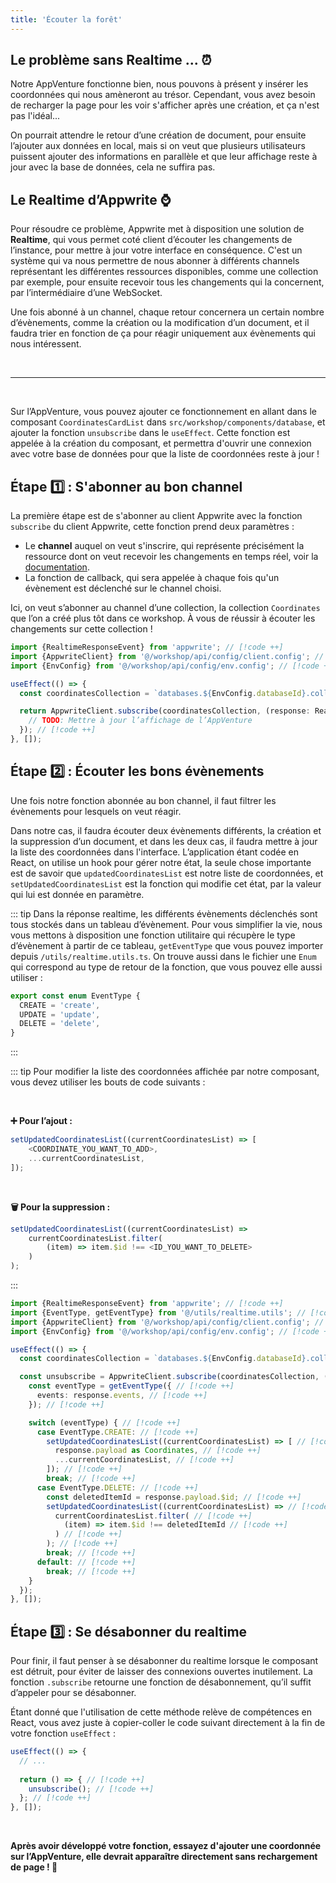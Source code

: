 ```yaml
---
title: 'Écouter la forêt'
---
```


<Documentation link="https://appwrite.io/docs/apis/realtime"></Documentation>

<Hero
title="Écoutons ce que la forêt peut nous offrir 👂🏼"
image="/assets/workshop/database/realtime.jpg"
description="Avant de partir vers de nouvelles contrées, peut-être que nous pouvons prendre le temps, et écouter les
différents bruits et évènements qui se cachent dans cette forêt"
/>

## Le problème sans Realtime ... ⏰

Notre AppVenture fonctionne bien, nous pouvons à présent y insérer les coordonnées qui nous amèneront au trésor.
Cependant, vous avez besoin de recharger la page pour les voir s'afficher après une création, et ça n'est pas l'idéal...

On pourrait attendre le retour d’une création de document, pour ensuite l’ajouter aux données en local, mais si on veut
que plusieurs utilisateurs puissent ajouter des informations en parallèle et que leur affichage reste à jour avec la
base de données, cela ne suffira pas.

## Le Realtime d’Appwrite ⌚

Pour résoudre ce problème, Appwrite met à disposition une solution de **Realtime**, qui vous permet coté client
d’écouter les changements de l’instance, pour mettre à jour votre interface en conséquence. C'est un système qui va nous
permettre de nous abonner à différents channels représentant les différentes ressources disponibles, comme une collection
par exemple, pour ensuite recevoir tous les changements qui la concernent, par l’intermédiaire d’une WebSocket.

Une fois abonné à un channel, chaque retour concernera un certain nombre d’évènements, comme la création ou la
modification d’un document, et il faudra trier en fonction de ça pour réagir uniquement aux évènements qui nous
intéressent.

<br/>

---
<br/>

Sur l’AppVenture, vous pouvez ajouter ce fonctionnement en allant dans le composant `CoordinatesCardList`
dans `src/workshop/components/database`, et ajouter la fonction `unsubscribe` dans le `useEffect`. Cette fonction est
appelée à la création du composant, et permettra d'ouvrir une connexion avec votre base de données pour que la liste de
coordonnées reste à jour !

## Étape 1️⃣ : S'abonner au bon channel

La première étape est de s'abonner au client Appwrite avec la fonction `subscribe` du client Appwrite, cette fonction
prend deux paramètres :

- Le **channel** auquel on veut s'inscrire, qui représente précisément la ressource dont on veut recevoir les
  changements en temps réel, voir la [documentation](https://appwrite.io/docs/apis/realtime#channels).
- La fonction de callback, qui sera appelée à chaque fois qu'un évènement est déclenché sur le channel choisi.

Ici, on veut s’abonner au channel d’une collection, la collection `Coordinates` que l’on a créé plus tôt dans ce
workshop. À vous de réussir à écouter les changements sur cette collection !

<Solution>

```ts
import {RealtimeResponseEvent} from 'appwrite'; // [!code ++]
import {AppwriteClient} from '@/workshop/api/config/client.config'; // [!code ++]
import {EnvConfig} from '@/workshop/api/config/env.config'; // [!code ++]

useEffect(() => {
  const coordinatesCollection = `databases.${EnvConfig.databaseId}.collections.${EnvConfig.coordinatesCollectionId}.documents`; // [!code ++]

  return AppwriteClient.subscribe(coordinatesCollection, (response: RealtimeResponseEvent<Coordinates>) => { // [!code ++]
    // TODO: Mettre à jour l’affichage de l’AppVenture
  }); // [!code ++]
}, []);
```
</Solution>

## Étape 2️⃣ : Écouter les bons évènements

Une fois notre fonction abonnée au bon channel, il faut filtrer les évènements pour lesquels on veut réagir.

Dans notre cas, il faudra écouter deux évènements différents, la création et la suppression d’un document, et dans les
deux cas, il faudra mettre à jour la liste des coordonnées dans l'interface. L’application étant codée en React, on
utilise un hook pour gérer notre état, la seule chose importante est de savoir que `updatedCoordinatesList` est notre
liste de coordonnées, et `setUpdatedCoordinatesList` est la fonction qui modifie cet état, par la valeur qui lui est
donnée en paramètre.

::: tip
Dans la réponse realtime, les différents évènements déclenchés sont tous stockés dans un tableau d’évènement.
Pour vous simplifier la vie, nous vous mettons à disposition une fonction utilitaire qui récupère le type d’évènement à
partir de ce tableau, `getEventType` que vous pouvez importer depuis `/utils/realtime.utils.ts`.
On trouve aussi dans le fichier une `Enum` qui correspond au type de retour de la fonction, que vous pouvez elle aussi
utiliser :

```ts
export const enum EventType {
  CREATE = 'create',
  UPDATE = 'update',
  DELETE = 'delete',
}
```
:::

::: tip
Pour modifier la liste des coordonnées affichée par notre composant, vous devez utiliser les bouts de code suivants :

<br/>

**➕ Pour l’ajout :**

```ts
setUpdatedCoordinatesList((currentCoordinatesList) => [
	<COORDINATE_YOU_WANT_TO_ADD>,
	...currentCoordinatesList,
]);
```

<br/>

**🗑️ Pour la suppression :** 

```ts
setUpdatedCoordinatesList((currentCoordinatesList) =>
	currentCoordinatesList.filter(
		(item) => item.$id !== <ID_YOU_WANT_TO_DELETE>
	)
);
```
:::

<Solution>

```ts
import {RealtimeResponseEvent} from 'appwrite'; // [!code ++]
import {EventType, getEventType} from '@/utils/realtime.utils'; // [!code ++]
import {AppwriteClient} from '@/workshop/api/config/client.config'; // [!code ++]
import {EnvConfig} from '@/workshop/api/config/env.config'; // [!code ++]

useEffect(() => {
  const coordinatesCollection = `databases.${EnvConfig.databaseId}.collections.${EnvConfig.coordinatesCollectionId}.documents`;  // [!code ++]

  const unsubscribe = AppwriteClient.subscribe(coordinatesCollection, (response: RealtimeResponseEvent<Coordinates>) => { // [!code ++]
    const eventType = getEventType({ // [!code ++]
      events: response.events, // [!code ++]
    }); // [!code ++]

    switch (eventType) { // [!code ++]
      case EventType.CREATE: // [!code ++]
        setUpdatedCoordinatesList((currentCoordinatesList) => [ // [!code ++]
          response.payload as Coordinates, // [!code ++]
          ...currentCoordinatesList, // [!code ++]
        ]); // [!code ++]
        break; // [!code ++]
      case EventType.DELETE: // [!code ++]
        const deletedItemId = response.payload.$id; // [!code ++]
        setUpdatedCoordinatesList((currentCoordinatesList) => // [!code ++]
          currentCoordinatesList.filter( // [!code ++]
            (item) => item.$id !== deletedItemId // [!code ++]
          ) // [!code ++]
        ); // [!code ++]
        break; // [!code ++]
      default: // [!code ++]
        break; // [!code ++]
    }
  });
}, []);
```
</Solution>

## Étape 3️⃣ : Se désabonner du realtime

Pour finir, il faut penser à se désabonner du realtime lorsque le composant est détruit, pour éviter de laisser des
connexions ouvertes inutilement. La fonction `.subscribe` retourne une fonction de désabonnement, qu’il suffit d’appeler
pour se désabonner.

Étant donné que l'utilisation de cette méthode relève de compétences en React, vous avez juste à copier-coller le code
suivant directement à la fin de votre fonction `useEffect` :

```ts
useEffect(() => {
  // ...
  
  return () => { // [!code ++]
    unsubscribe(); // [!code ++]
  }; // [!code ++]
}, []);
```

<br/>

**Après avoir développé votre fonction, essayez d'ajouter une coordonnée sur l’AppVenture, elle devrait apparaître
directement sans rechargement de page ! 📍**
